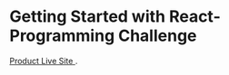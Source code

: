 # Getting Started with React- Programming Challenge


[Product Live Site ](https://newdemo-d5179.web.app/).
